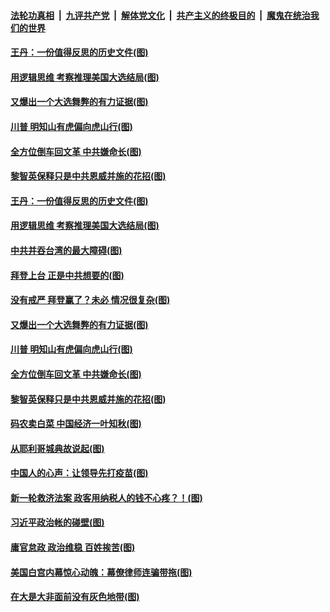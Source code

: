 ####  [法轮功真相](../../../../basic/blob/master/README.md?t=12261302) &nbsp;|&nbsp; [九评共产党](../../../../9ping.md/blob/master/README.md?t=12261302) &nbsp;|&nbsp; [解体党文化](../../../../jtdwh.md/blob/master/README.md?t=12261302)  &nbsp;|&nbsp; [共产主义的终极目的](../../../../gczydzjmd.md/blob/master/README.md?t=12261302) &nbsp;|&nbsp; [魔鬼在统治我们的世界](../../../../mgztzwmdsj.md/blob/master/README.md?t=12261302) 

#### [王丹：一份值得反思的历史文件(图)](../pages/p4/957037.md?t=12261302) 

#### [用逻辑思维 考察推理美国大选结局(图)](../pages/p4/957039.md?t=12261302) 

#### [又爆出一个大选舞弊的有力证据(图)](../pages/p4/957040.md?t=12261302) 

#### [川普 明知山有虎偏向虎山行(图)](../pages/p4/957030.md?t=12261302) 

#### [全方位倒车回文革 中共嫌命长(图)](../pages/p4/956965.md?t=12261302) 

#### [黎智英保释只是中共恩威并施的花招(图)](../pages/p4/956962.md?t=12261302) 

#### [王丹：一份值得反思的历史文件(图)](../pages/p4/957037.md?t=12261302) 

#### [用逻辑思维 考察推理美国大选结局(图)](../pages/p4/957039.md?t=12261302) 

#### [中共并吞台湾的最大障碍(图)](../pages/p4/957035.md?t=12261302) 

#### [拜登上台 正是中共想要的(图)](../pages/p4/957036.md?t=12261302) 

#### [没有戒严 拜登赢了？未必 情况很复杂(图)](../pages/p4/956528.md?t=12261302) 

#### [又爆出一个大选舞弊的有力证据(图)](../pages/p4/957040.md?t=12261302) 

#### [川普 明知山有虎偏向虎山行(图)](../pages/p4/957030.md?t=12261302) 


#### [全方位倒车回文革 中共嫌命长(图)](../pages/p4/956965.md?t=12261302) 

#### [黎智英保释只是中共恩威并施的花招(图)](../pages/p4/956962.md?t=12261302) 

#### [码农卖白菜 中国经济一叶知秋(图)](../pages/p4/956946.md?t=12261302) 

#### [从耶利哥城典故说起(图)](../pages/p4/956956.md?t=12261302) 

#### [中国人的心声：让领导先打疫苗(图)](../pages/p4/956942.md?t=12261302) 

#### [新一轮救济法案 政客用纳税人的钱不心疼？！(图)](../pages/p4/956961.md?t=12261302) 

#### [习近平政治帐的碰壁(图)](../pages/p4/956941.md?t=12261302) 



#### [庸官怠政 政治维稳 百姓挨苦(图)](../pages/p4/956860.md?t=12261302) 

#### [美国白宫内幕惊心动魄：幕僚律师连骗带拖(图)](../pages/p4/956856.md?t=12261302) 

#### [在大是大非面前没有灰色地带(图)](../pages/p4/956852.md?t=12261302) 


